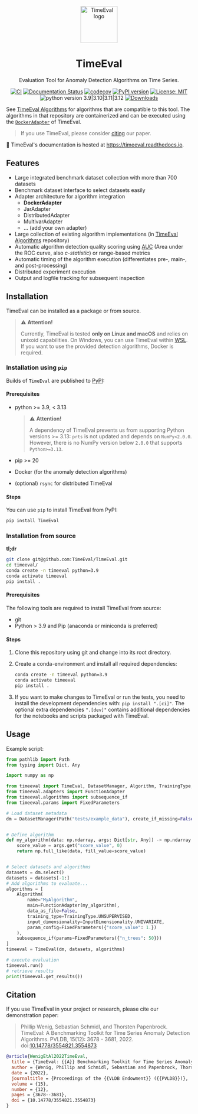 <div align="center">
<img width="100px" src="https://github.com/TimeEval/TimeEval/raw/main/timeeval-icon.png" alt="TimeEval logo"/>
<h1 align="center">TimeEval</h1>
<p>
Evaluation Tool for Anomaly Detection Algorithms on Time Series.
</p>

[![CI](https://github.com/TimeEval/TimeEval/actions/workflows/build.yml/badge.svg)](https://github.com/TimeEval/TimeEval/actions/workflows/build.yml)
[![Documentation Status](https://readthedocs.org/projects/timeeval/badge/?version=latest)](https://timeeval.readthedocs.io/en/latest/?badge=latest)
[![codecov](https://codecov.io/gh/TimeEval/TimeEval/branch/main/graph/badge.svg?token=esrQJQmMQe)](https://codecov.io/gh/TimeEval/TimeEval)
[![PyPI version](https://badge.fury.io/py/TimeEval.svg)](https://badge.fury.io/py/TimeEval)
[![License: MIT](https://img.shields.io/badge/License-MIT-yellow.svg)](https://opensource.org/licenses/MIT)
![python version 3.9|3.10|3.11|3.12](https://img.shields.io/badge/python-3.7%20%7C%203.8%20%7C%203.9%20%7C%203.10%20%7C%203.11%20%7C%203.12-blue)
[![Downloads](https://pepy.tech/badge/timeeval)](https://pepy.tech/project/timeeval)

</div>

See [TimeEval Algorithms](https://github.com/TimeEval/TimeEval-algorithms) for algorithms that are compatible to this tool.
The algorithms in that repository are containerized and can be executed using the [`DockerAdapter`](./timeeval/adapters/docker.py) of TimeEval.

> If you use TimeEval, please consider [citing](#citation) our paper.

📖 TimeEval's documentation is hosted at https://timeeval.readthedocs.io.

## Features

- Large integrated benchmark dataset collection with more than 700 datasets
- Benchmark dataset interface to select datasets easily
- Adapter architecture for algorithm integration
  - **DockerAdapter**
  - JarAdapter
  - DistributedAdapter
  - MultivarAdapter
  - ... (add your own adapter)
- Large collection of existing algorithm implementations (in [TimeEval Algorithms](https://github.com/TimeEval/TimeEval-algorithms) repository)
- Automatic algorithm detection quality scoring using [AUC](https://en.wikipedia.org/wiki/Receiver_operating_characteristic#Area_under_the_curve)
  (Area under the ROC curve, also _c-statistic_) or range-based metrics
- Automatic timing of the algorithm execution (differentiates pre-, main-, and post-processing)
- Distributed experiment execution
- Output and logfile tracking for subsequent inspection

## Installation

TimeEval can be installed as a package or from source.

> :warning: **Attention!**
>
> Currently, TimeEval is tested **only on Linux and macOS** and relies on unixoid capabilities.
> On Windows, you can use TimeEval within [WSL](https://learn.microsoft.com/windows/wsl/install).
> If you want to use the provided detection algorithms, Docker is required.

### Installation using `pip`

Builds of `TimeEval` are published to [PyPI](https://pypi.org/project/TimeEval/):

#### Prerequisites

- python >= 3.9, < 3.13

  > :warning: **Attention!**
  >
  > A dependency of TimeEval prevents us from supporting Python versions >= 3.13:
  > `prts` is not updated and depends on `NumPy<2.0.0`. However, there is no NumPy
  > version below `2.0.0` that supports `Python>=3.13`.

- pip >= 20

- Docker (for the anomaly detection algorithms)

- (optional) `rsync` for distributed TimeEval

#### Steps

You can use `pip` to install TimeEval from PyPI:

```sh
pip install TimeEval
```

### Installation from source

**tl;dr**

```bash
git clone git@github.com:TimeEval/TimeEval.git
cd timeeval/
conda create -n timeeval python=3.9
conda activate timeeval
pip install .
```

#### Prerequisites

The following tools are required to install TimeEval from source:

- git
- Python > 3.9 and Pip (anaconda or miniconda is preferred)

#### Steps

1. Clone this repository using git and change into its root directory.

2. Create a conda-environment and install all required dependencies:

   ```sh
   conda create -n timeeval python=3.9
   conda activate timeeval
   pip install .
   ```

3. If you want to make changes to TimeEval or run the tests, you need to install the development dependencies with: `pip install ".[ci]"`.
   The optional extra dependencies `".[dev]"` contains additional dependencies for the notebooks and scripts packaged with TimeEval.

## Usage

Example script:

```python
from pathlib import Path
from typing import Dict, Any

import numpy as np

from timeeval import TimeEval, DatasetManager, Algorithm, TrainingType, InputDimensionality
from timeeval.adapters import FunctionAdapter
from timeeval.algorithms import subsequence_if
from timeeval.params import FixedParameters

# Load dataset metadata
dm = DatasetManager(Path("tests/example_data"), create_if_missing=False)


# Define algorithm
def my_algorithm(data: np.ndarray, args: Dict[str, Any]) -> np.ndarray:
    score_value = args.get("score_value", 0)
    return np.full_like(data, fill_value=score_value)


# Select datasets and algorithms
datasets = dm.select()
datasets = datasets[-1:]
# Add algorithms to evaluate...
algorithms = [
    Algorithm(
        name="MyAlgorithm",
        main=FunctionAdapter(my_algorithm),
        data_as_file=False,
        training_type=TrainingType.UNSUPERVISED,
        input_dimensionality=InputDimensionality.UNIVARIATE,
        param_config=FixedParameters({"score_value": 1.})
    ),
    subsequence_if(params=FixedParameters({"n_trees": 50}))
]
timeeval = TimeEval(dm, datasets, algorithms)

# execute evaluation
timeeval.run()
# retrieve results
print(timeeval.get_results())
```

## Citation

If you use TimeEval in your project or research, please cite our demonstration paper:

> Phillip Wenig, Sebastian Schmidl, and Thorsten Papenbrock.
> TimeEval: A Benchmarking Toolkit for Time Series Anomaly Detection Algorithms. PVLDB, 15(12): 3678 - 3681, 2022.
> doi:[10.14778/3554821.3554873](https://doi.org/10.14778/3554821.3554873)

```bibtex
@article{WenigEtAl2022TimeEval,
  title = {TimeEval: {{A}} Benchmarking Toolkit for Time Series Anomaly Detection Algorithms},
  author = {Wenig, Phillip and Schmidl, Sebastian and Papenbrock, Thorsten},
  date = {2022},
  journaltitle = {Proceedings of the {{VLDB Endowment}} ({{PVLDB}})},
  volume = {15},
  number = {12},
  pages = {3678--3681},
  doi = {10.14778/3554821.3554873}
}
```
